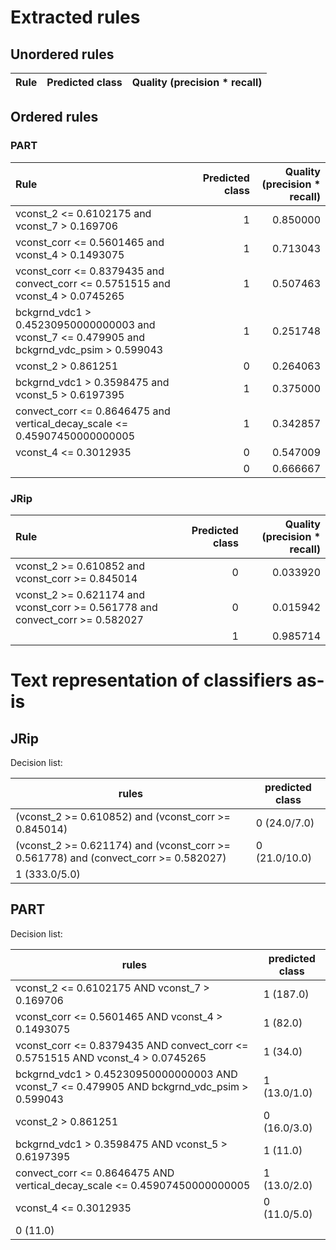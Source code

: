 # Extracted rules

## Unordered rules

| Rule | Predicted class | Quality (precision * recall) |
|:----|----:|----:|

## Ordered rules

### PART

| Rule | Predicted class | Quality (precision * recall) |
|:----|----:|----:|
| vconst_2 <= 0.6102175 and vconst_7 > 0.169706 | 1 | 0.850000 |
| vconst_corr <= 0.5601465 and vconst_4 > 0.1493075 | 1 | 0.713043 |
| vconst_corr <= 0.8379435 and convect_corr <= 0.5751515 and vconst_4 > 0.0745265 | 1 | 0.507463 |
| bckgrnd_vdc1 > 0.45230950000000003 and vconst_7 <= 0.479905 and bckgrnd_vdc_psim > 0.599043 | 1 | 0.251748 |
| vconst_2 > 0.861251 | 0 | 0.264063 |
| bckgrnd_vdc1 > 0.3598475 and vconst_5 > 0.6197395 | 1 | 0.375000 |
| convect_corr <= 0.8646475 and vertical_decay_scale <= 0.45907450000000005 | 1 | 0.342857 |
| vconst_4 <= 0.3012935 | 0 | 0.547009 |
|  | 0 | 0.666667 |


### JRip

| Rule | Predicted class | Quality (precision * recall) |
|:----|----:|----:|
| vconst_2 >= 0.610852 and vconst_corr >= 0.845014 | 0 | 0.033920 |
| vconst_2 >= 0.621174 and vconst_corr >= 0.561778 and convect_corr >= 0.582027 | 0 | 0.015942 |
|  | 1 | 0.985714 |


# Text representation of classifiers as-is

## JRip

Decision list:

rules | predicted class
---|---
(vconst_2 >= 0.610852) and (vconst_corr >= 0.845014)|0 (24.0/7.0)
(vconst_2 >= 0.621174) and (vconst_corr >= 0.561778) and (convect_corr >= 0.582027)|0 (21.0/10.0)
|1 (333.0/5.0)


## PART

Decision list:

rules | predicted class
---|---
vconst_2 <= 0.6102175 AND vconst_7 > 0.169706|1 (187.0)
vconst_corr <= 0.5601465 AND vconst_4 > 0.1493075|1 (82.0)
vconst_corr <= 0.8379435 AND convect_corr <= 0.5751515 AND vconst_4 > 0.0745265|1 (34.0)
bckgrnd_vdc1 > 0.45230950000000003 AND vconst_7 <= 0.479905 AND bckgrnd_vdc_psim > 0.599043|1 (13.0/1.0)
vconst_2 > 0.861251|0 (16.0/3.0)
bckgrnd_vdc1 > 0.3598475 AND vconst_5 > 0.6197395|1 (11.0)
convect_corr <= 0.8646475 AND vertical_decay_scale <= 0.45907450000000005|1 (13.0/2.0)
vconst_4 <= 0.3012935|0 (11.0/5.0)
|0 (11.0)


